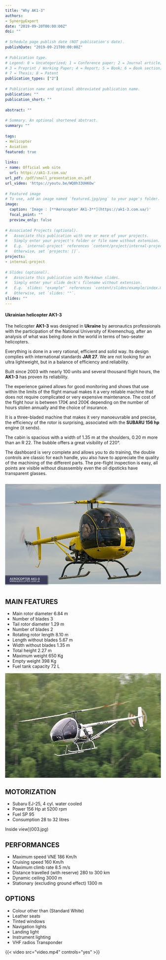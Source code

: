 ```yaml
---
title: "Why AK1-3"
authors:
- SynergyExport
date: "2019-09-20T00:00:00Z"
doi: ""

# Schedule page publish date (NOT publication's date).
publishDate: "2019-09-21T00:00:00Z"

# Publication type.
# Legend: 0 = Uncategorized; 1 = Conference paper; 2 = Journal article;
# 3 = Preprint / Working Paper; 4 = Report; 5 = Book; 6 = Book section;
# 7 = Thesis; 8 = Patent
publication_types: ["2"]

# Publication name and optional abbreviated publication name.
publication: ""
publication_short: ""

abstract: ""

# Summary. An optional shortened abstract.
summary: ""

tags:
- Helicopter
- Aviation
featured: true

links:
- name: Official web site
  url: https://ak1-3.com.ua/
url_pdf: /pdf/small_presentation_en.pdf
url_video: 'https://youtu.be/WQ0h33UHKOw'

# Featured image
# To use, add an image named `featured.jpg/png` to your page's folder. 
image:
  caption: 'Image : [**Aerocopter AK1-3**](https://ak1-3.com.ua/)'
  focal_point: ""
  preview_only: false

# Associated Projects (optional).
#   Associate this publication with one or more of your projects.
#   Simply enter your project's folder or file name without extension.
#   E.g. `internal-project` references `content/project/internal-project/index.md`.
#   Otherwise, set `projects: []`.
projects:
- internal-project

# Slides (optional).
#   Associate this publication with Markdown slides.
#   Simply enter your slide deck's filename without extension.
#   E.g. `slides: "example"` references `content/slides/example/index.md`.
#   Otherwise, set `slides: ""`.
slides: ""
---
```



#### Ukrainian helicopter AK1-3

The helicopter **AK1-3** was designed in **Ukraine** by aeronautics professionals with the participation of the National University of Kremenchug, after an analysis of what was being done in the world in terms of two-seater helicopters.

Everything is done in a very rational, efficient and solid way. Its design complies with international standards **JAR 27**. We are not looking for an ultra lightweight, but in a balance of efficiency and reliability.

Built since 2003 with nearly 100 units and several thousand flight hours, the **AK1-3** has proven its reliability.

The experience gained allows for good monitoring and shows that use within the limits of the flight manual makes it a very reliable machine that does not require complicated or very expensive maintenance.
The cost of the flight hour is between 170€ and 200€ depending on the number of hours stolen annually and the choice of insurance.

It is a three-bladed machine that makes it very manoeuvrable and precise, the efficiency of the rotor is surprising, associated with the **SUBARU 156 hp** engine (it sends).

The cabin is spacious with a width of 1.35 m at the shoulders, 0.20 m more than an R 22. The bubble offers a great visibility of 220°.

The dashboard is very complete and allows you to do training, the double controls are classic for each handle, you also have to appreciate the quality of the machining of the different parts.
The pre-flight inspection is easy, all points are visible without disassembly even the oil dipsticks have transparent glasses.

![Inside view](001.jpg)

## MAIN FEATURES

- Main rotor diameter 6.84 m
- Number of blades 3
- Tail rotor diameter 1.29 m
- Number of blades 2
- Rotating rotor length 8.10 m
- Length without blades 5.67 m
- Width without blades 1.35 m
- Total height 2.27 m
- Maximum weight 650 Kg
- Empty weight 398 Kg
- Fuel tank capacity 72 L

![Inside view](002.jpg)

## MOTORIZATION

- Subaru EJ-25, 4 cyl. water cooled
- Power 156 Hp at 5200 rpm
- Fuel SP 95
- Consumption 28 to 32 litres

Inside view](003.jpg)

## PERFORMANCES

- Maximum speed VNE 186 Km/h
- Cruising speed 160 Km/h
- Maximum climb rate 8.5 m/s
- Distance travelled (with reserve) 280 to 300 km
- Dynamic ceiling 3000 m
- Stationary (excluding ground effect) 1300 m

## OPTIONS

- Colour other than (Standard White)
- Leather seats
- Tinted windows
- Navigation lights
- Landing light
- Instrument lighting
- VHF radios Transponder

{{< video src="video.mp4" controls="yes" >}}